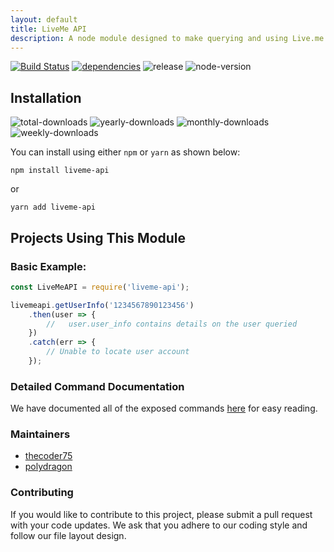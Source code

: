 ```yaml
---
layout: default
title: LiveMe API
description: A node module designed to make querying and using Live.me video social network easy.
---
```

[![Build Status](https://img.shields.io/travis/thecoder75/liveme-api.svg?label=Build%20Status&style=flat-squar)](https://travis-ci.org/thecoder75/liveme-api)
[![dependencies](https://img.shields.io/david/expressjs/express.svg?label=Dependencies&style=flat-squar)](https://david-dm.org/thecoder75/liveme-api)
![release](https://img.shields.io/github/release/thecoder75/liveme-api.svg?style=flat-square)
![node-version](https://img.shields.io/node/v/liveme-api.svg?style=flat-square)

## Installation
![total-downloads](https://img.shields.io/npm/dt/liveme-api.svg?style=flat-square)
![yearly-downloads](https://img.shields.io/npm/dy/liveme-api.svg?style=flat-square)
![monthly-downloads](https://img.shields.io/npm/dm/liveme-api.svg?style=flat-square)
![weekly-downloads](https://img.shields.io/npm/dw/liveme-api.svg?style=flat-square)

You can install using either `npm` or `yarn` as shown below:
```
npm install liveme-api
```
or
```
yarn add liveme-api
```

## Projects Using This Module

### Basic Example:

```javascript
const LiveMeAPI = require('liveme-api');

livemeapi.getUserInfo('1234567890123456')
    .then(user => {
        //   user.user_info contains details on the user queried
    })
    .catch(err => {
        // Unable to locate user account
    });

```

### Detailed Command Documentation

We have documented all of the exposed commands [here](api.md) for easy reading.

### Maintainers
* [thecoder75](https://github.com/thecoder75)
* [polydragon](https://github.com/polydragon)

### Contributing
If you would like to contribute to this project, please submit a pull request with your code updates.  We ask that you adhere to our coding style and follow our file layout design.
